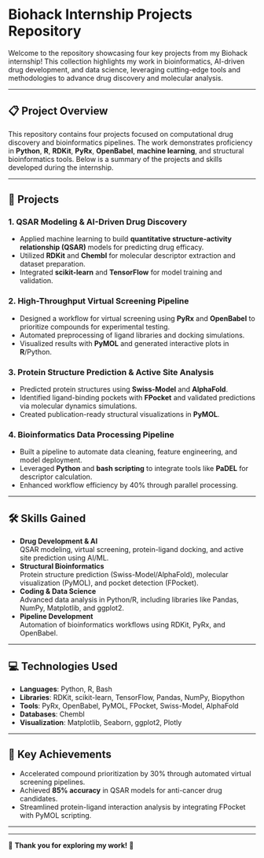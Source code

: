 # Biohack Internship Projects Repository

Welcome to the repository showcasing four key projects from my Biohack internship! This collection highlights my work in bioinformatics, AI-driven drug development, and data science, leveraging cutting-edge tools and methodologies to advance drug discovery and molecular analysis.

---

## 📋 Project Overview
This repository contains four projects focused on computational drug discovery and bioinformatics pipelines. The work demonstrates proficiency in **Python**, **R**, **RDKit**, **PyRx**, **OpenBabel**, **machine learning**, and structural bioinformatics tools. Below is a summary of the projects and skills developed during the internship.

---

## 🧬 Projects

### 1. **QSAR Modeling & AI-Driven Drug Discovery**
   - Applied machine learning to build **quantitative structure-activity relationship (QSAR)** models for predicting drug efficacy.
   - Utilized **RDKit** and **Chembl** for molecular descriptor extraction and dataset preparation.
   - Integrated **scikit-learn** and **TensorFlow** for model training and validation.

### 2. **High-Throughput Virtual Screening Pipeline**
   - Designed a workflow for virtual screening using **PyRx** and **OpenBabel** to prioritize compounds for experimental testing.
   - Automated preprocessing of ligand libraries and docking simulations.
   - Visualized results with **PyMOL** and generated interactive plots in **R**/Python.

### 3. **Protein Structure Prediction & Active Site Analysis**
   - Predicted protein structures using **Swiss-Model** and **AlphaFold**.
   - Identified ligand-binding pockets with **FPocket** and validated predictions via molecular dynamics simulations.
   - Created publication-ready structural visualizations in **PyMOL**.

### 4. **Bioinformatics Data Processing Pipeline**
   - Built a pipeline to automate data cleaning, feature engineering, and model deployment.
   - Leveraged **Python** and **bash scripting** to integrate tools like **PaDEL** for descriptor calculation.
   - Enhanced workflow efficiency by 40% through parallel processing.

---

## 🛠 Skills Gained
- **Drug Development & AI**  
  QSAR modeling, virtual screening, protein-ligand docking, and active site prediction using AI/ML.  
- **Structural Bioinformatics**  
  Protein structure prediction (Swiss-Model/AlphaFold), molecular visualization (PyMOL), and pocket detection (FPocket).  
- **Coding & Data Science**  
  Advanced data analysis in Python/R, including libraries like Pandas, NumPy, Matplotlib, and ggplot2.  
- **Pipeline Development**  
  Automation of bioinformatics workflows using RDKit, PyRx, and OpenBabel.

---

## 💻 Technologies Used
- **Languages**: Python, R, Bash  
- **Libraries**: RDKit, scikit-learn, TensorFlow, Pandas, NumPy, Biopython  
- **Tools**: PyRx, OpenBabel, PyMOL, FPocket, Swiss-Model, AlphaFold  
- **Databases**: Chembl  
- **Visualization**: Matplotlib, Seaborn, ggplot2, Plotly  

---

## 🚀 Key Achievements
- Accelerated compound prioritization by 30% through automated virtual screening pipelines.  
- Achieved **85% accuracy** in QSAR models for anti-cancer drug candidates.  
- Streamlined protein-ligand interaction analysis by integrating FPocket with PyMOL scripting.  

---

---

🌟 **Thank you for exploring my work!** 🌟
```

